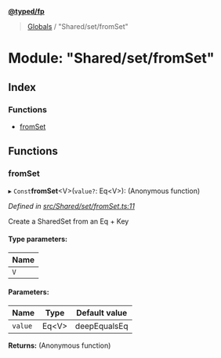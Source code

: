 **[@typed/fp](../README.md)**

> [Globals](../globals.md) / "Shared/set/fromSet"

# Module: "Shared/set/fromSet"

## Index

### Functions

* [fromSet](_shared_set_fromset_.md#fromset)

## Functions

### fromSet

▸ `Const`**fromSet**\<V>(`value?`: Eq\<V>): (Anonymous function)

*Defined in [src/Shared/set/fromSet.ts:11](https://github.com/TylorS/typed-fp/blob/8639976/src/Shared/set/fromSet.ts#L11)*

Create a SharedSet from an Eq + Key

#### Type parameters:

Name |
------ |
`V` |

#### Parameters:

Name | Type | Default value |
------ | ------ | ------ |
`value` | Eq\<V> | deepEqualsEq |

**Returns:** (Anonymous function)
